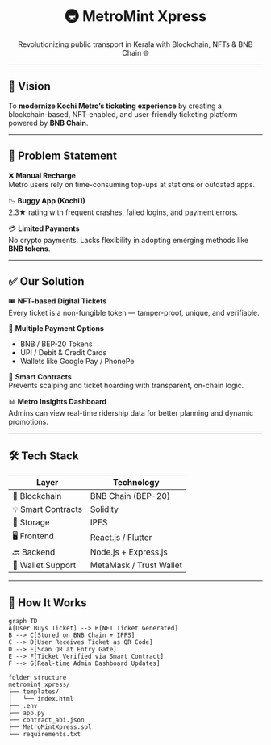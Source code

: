 <h1 align="center">🚇 MetroMint Xpress </h1>
<p align="center">Revolutionizing public transport in Kerala with Blockchain, NFTs & BNB Chain 🌐</p>

<!-- there is a logo for blockchain here 
<p align="center">
  <img src="https://img.icons8.com/external-flaticons-flat-flat-icons/64/000000/external-blockchain-cryptocurrency-flaticons-flat-flat-icons-3.png" alt="blockchain icon"/>
</p>
-->
---

## 🌟 Vision

To **modernize Kochi Metro’s ticketing experience** by creating a blockchain-based, NFT-enabled, and user-friendly ticketing platform powered by **BNB Chain**.

---

## 🧩 Problem Statement

❌ **Manual Recharge**  
Metro users rely on time-consuming top-ups at stations or outdated apps.

📉 **Buggy App (Kochi1)**  
2.3★ rating with frequent crashes, failed logins, and payment errors.

💳 **Limited Payments**  
No crypto payments. Lacks flexibility in adopting emerging methods like **BNB tokens**.

---

## ✅ Our Solution

🎟️ **NFT-based Digital Tickets**  
Every ticket is a non-fungible token — tamper-proof, unique, and verifiable.

💸 **Multiple Payment Options**  
- BNB / BEP-20 Tokens  
- UPI / Debit & Credit Cards  
- Wallets like Google Pay / PhonePe

🔐 **Smart Contracts**  
Prevents scalping and ticket hoarding with transparent, on-chain logic.

📊 **Metro Insights Dashboard**  
Admins can view real-time ridership data for better planning and dynamic promotions.

---

## 🛠️ Tech Stack

| Layer              | Technology                        |
|-------------------|------------------------------------|
| 🧱 Blockchain      | BNB Chain (BEP-20)                 |
| 💡 Smart Contracts | Solidity                          |
| 📁 Storage         | IPFS                              |
| 🖥️ Frontend        | React.js / Flutter                |
| 🔙 Backend         | Node.js + Express.js              |
| 👛 Wallet Support  | MetaMask / Trust Wallet           |

---

## 🧠 How It Works

```mermaid
graph TD
A[User Buys Ticket] --> B[NFT Ticket Generated]
B --> C[Stored on BNB Chain + IPFS]
C --> D[User Receives Ticket as QR Code]
D --> E[Scan QR at Entry Gate]
E --> F[Ticket Verified via Smart Contract]
F --> G[Real-time Admin Dashboard Updates]

folder structure
metromint_xpress/
├── templates/
│   └── index.html
├── .env
├── app.py
├── contract_abi.json
├── MetroMintXpress.sol
└── requirements.txt